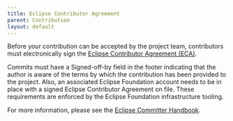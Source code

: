 ```yaml
---
title: Eclipse Contributor Agreement
parent: Contribution
layout: default
---
```


Before your contribution can be accepted by the project team,
contributors must electronically sign the [Eclipse Contributor Agreement
(ECA)](http://www.eclipse.org/legal/ECA.php).

Commits must have a Signed-off-by field in the footer indicating that
the author is aware of the terms by which the contribution has been
provided to the project. Also, an associated Eclipse Foundation account
needs to be in place with a signed Eclipse Contributor Agreement on
file. These requirements are enforced by the Eclipse Foundation
infrastructure tooling.

For more information, please see the [Eclipse Committer
Handbook](https://www.eclipse.org/projects/handbook/#resources-commit).
